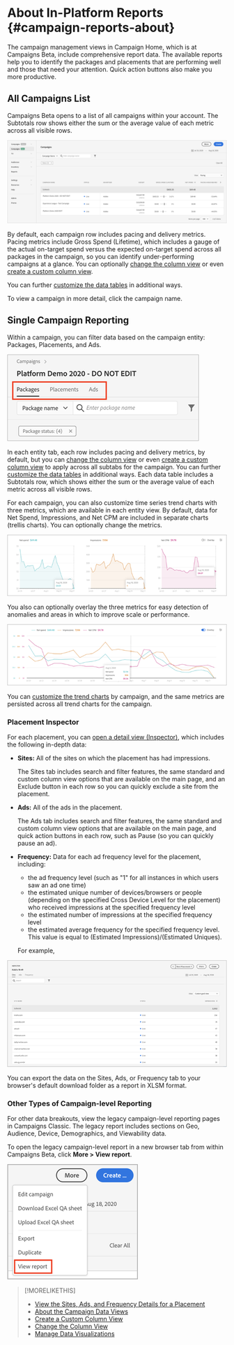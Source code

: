 # About In-Platform Reports {#campaign-reports-about}

<!-- rename "About Performance Reports in Campaign Management Views?" -->
The campaign management views in Campaign Home, which is at Campaigns Beta, include comprehensive report data. The available reports help you to identify the packages and placements that are performing well and those that need your attention. Quick action buttons also make you more productive.

## All Campaigns List

Campaigns Beta opens to a list of all campaigns within your account. The Subtotals row shows either the sum or the average value of each metric across all visible rows.

![Campaigns list](/help/dsp/assets/campaigns-list.png)

By default, each campaign row includes pacing and delivery metrics. Pacing metrics include Gross Spend (Lifetime), which includes a gauge of the actual on-target spend versus the expected on-target spend across all packages in the campaign, so you can identify under-performing campaigns at a glance. You can optionally [change the column view](column-view-change.md) or even [create a custom column view](column-view-create.md).

You can further [customize the data tables](campaign-data-views-about.md) in additional ways.

To view a campaign in more detail, click the campaign name.

## Single Campaign Reporting

Within a campaign, you can filter data based on the campaign entity: Packages, Placements, and Ads.

![Campaign entity tabs](/help/dsp/assets/campaign-subtabs.png)

In each entity tab, each row includes pacing and delivery metrics, by default, but you can [change the column view](column-view-change.md) or even [create a custom column view](column-view-create.md) to apply across all subtabs for the campaign. You can further [customize the data tables](campaign-data-views-about.md) in additional ways. Each data table includes a Subtotals row, which shows either the sum or the average value of each metric across all visible rows.

For each campaign, you can also customize time series trend charts with three metrics, which are available in each entity view. By default, data for Net Spend, Impressions, and Net CPM are included in separate charts (trellis charts). You can optionally change the metrics.

![separate trend charts for three metrics](/help/dsp/assets/trend-chart-separate.png)

You also can optionally overlay the three metrics for easy detection of anomalies and areas in which to improve scale or performance.

![trend chart with overlay](/help/dsp/assets/trend-chart.png)

You can [customize the trend charts](campaign-data-visualization-manage.md) by campaign, and the same metrics are persisted across all trend charts for the campaign.

### Placement Inspector

For each placement, you can [open a detail view (Inspector)](placement-details-view.md), which includes the following in-depth data:

* **Sites:** All of the sites on which the placement has had impressions.

   The Sites tab includes search and filter features, the same standard and custom column view options that are available on the main page, and an Exclude button in each row so you can quickly exclude a site from the placement.

* **Ads:** All of the ads in the placement.

   The Ads tab includes search and filter features, the same standard and custom column view options that are available on the main page, and quick action buttons in each row, such as Pause (so you can quickly pause an ad).

* **Frequency:** Data for each ad frequency level for the placement, including:
    * the ad frequency level (such as "1" for all instances in which users saw an ad one time)
    * the estimated unique number of devices/browsers or people (depending on the specified Cross Device Level for the placement) who received impressions at the specified frequency level
    * the estimated number of impressions at the specified frequency level
    * the estimated average frequency for the specified frequency level. This value is equal to (Estimated Impressions)/(Estimated Uniques).

   For example, 

![placement Inspector](/help/dsp/assets/placement-inspector-sites.png)

You can export the data on the Sites, Ads, or Frequency tab to your browser's default download folder as a report in XLSM format.

### Other Types of Campaign-level Reporting

For other data breakouts, view the legacy campaign-level reporting pages in Campaigns Classic. The legacy report includes sections on Geo, Audience, Device, Demographics, and Viewability data.

To open the legacy campaign-level report in a new browser tab from within Campaigns Beta, click **More > View report**.

![link to legacy campaign-level reporting pages](/help/dsp/assets/legacy-campaign-report-link.png)

>[!MORELIKETHIS]
>
>* [View the Sites, Ads, and Frequency Details for a Placement](placement-details-view.md)
>* [About the Campaign Data Views](campaign-data-views-about.md)
>* [Create a Custom Column View](column-view-create.md)
>* [Change the Column View](column-view-change.md)
>* [Manage Data Visualizations](campaign-data-visualization-manage.md)
